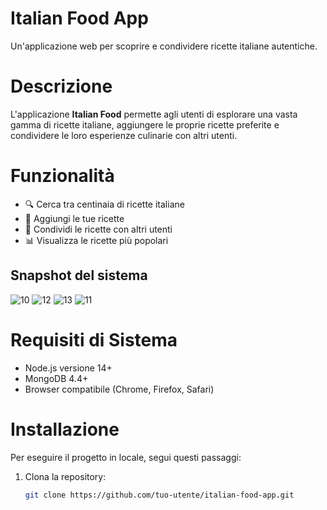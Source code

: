 <h1 align="left">Italian Food App</h1>

Un'applicazione web per scoprire e condividere ricette italiane autentiche.

<h1 align="left">Descrizione</h1>

L'applicazione **Italian Food** permette agli utenti di esplorare una vasta gamma di ricette italiane, aggiungere le proprie ricette preferite e condividere le loro esperienze culinarie con altri utenti.

# Funzionalità

- 🔍 Cerca tra centinaia di ricette italiane
- 📝 Aggiungi le tue ricette
- 👥 Condividi le ricette con altri utenti
- 📊 Visualizza le ricette più popolari

## Snapshot del sistema

![10](https://user-images.githubusercontent.com/90063160/222858001-bca7b625-7fed-44ef-a07e-0964805aaeec.png)
![12](https://user-images.githubusercontent.com/90063160/222858015-3d0c444e-46c5-4874-b0ca-3ada30f9e550.png)
![13](https://user-images.githubusercontent.com/90063160/222858019-6ce0eaa4-d207-49cc-a842-ed2fd502d2c5.png)
![11](https://user-images.githubusercontent.com/90063160/222858022-a2271854-a4af-4192-a074-e33b940045c9.png)


# Requisiti di Sistema

- Node.js versione 14+
- MongoDB 4.4+
- Browser compatibile (Chrome, Firefox, Safari)

# Installazione

Per eseguire il progetto in locale, segui questi passaggi:

1. Clona la repository:
   ```bash
   git clone https://github.com/tuo-utente/italian-food-app.git
